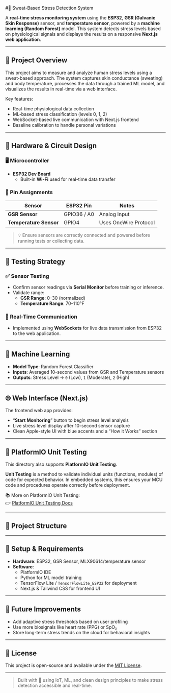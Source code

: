 #🧠 Sweat-Based Stress Detection System

A **real-time stress monitoring system** using the **ESP32**, **GSR (Galvanic Skin Response)** sensor, and **temperature sensor**, powered by a **machine learning (Random Forest)** model. This system detects stress levels based on physiological signals and displays the results on a responsive **Next.js web application**.

---

## 🚀 Project Overview

This project aims to measure and analyze human stress levels using a sweat-based approach. The system captures skin conductance (sweating) and body temperature, processes the data through a trained ML model, and visualizes the results in real-time via a web interface.

Key features:
- Real-time physiological data collection
- ML-based stress classification (levels 0, 1, 2)
- WebSocket-based live communication with Next.js frontend
- Baseline calibration to handle personal variations

---

## 🧩 Hardware & Circuit Design

### 🖥️ Microcontroller
- **ESP32 Dev Board**
  - Built-in **Wi-Fi** used for real-time data transfer

### 🔌 Pin Assignments
| Sensor              | ESP32 Pin      | Notes                    |
|---------------------|----------------|---------------------------|
| **GSR Sensor**       | GPIO36 / A0     | Analog Input              |
| **Temperature Sensor** | GPIO4           | Uses OneWire Protocol     |

> 💡 Ensure sensors are correctly connected and powered before running tests or collecting data.

---

## 🧪 Testing Strategy

### ✅ Sensor Testing
- Confirm sensor readings via **Serial Monitor** before training or inference.
- Validate range:
  - **GSR Range**: 0–30 (normalized)
  - **Temperature Range**: 70–110°F

### 🔄 Real-Time Communication
- Implemented using **WebSockets** for live data transmission from ESP32 to the web application.

---

## 🧠 Machine Learning

- **Model Type**: Random Forest Classifier
- **Inputs**: Averaged 10-second values from GSR and Temperature sensors
- **Outputs**: Stress Level → `0` (Low), `1` (Moderate), `2` (High)

---

## 🌐 Web Interface (Next.js)

The frontend web app provides:
- “**Start Monitoring**” button to begin stress level analysis
- Live stress level display after 10-second sensor capture
- Clean Apple-style UI with blue accents and a “How it Works” section

---

## 🧪 PlatformIO Unit Testing

This directory also supports **PlatformIO Unit Testing**.

**Unit Testing** is a method to validate individual units (functions, modules) of code for expected behavior. In embedded systems, this ensures your MCU code and procedures operate correctly before deployment.

📚 More on PlatformIO Unit Testing:  
👉 [PlatformIO Unit Testing Docs](https://docs.platformio.org/en/latest/advanced/unit-testing/index.html)

---

## 📁 Project Structure


---

## 🔧 Setup & Requirements

- **Hardware**: ESP32, GSR Sensor, MLX90614/temperature sensor
- **Software**:
  - PlatformIO IDE
  - Python for ML model training
  - TensorFlow Lite / `TensorFlowLite_ESP32` for deployment
  - Next.js & Tailwind CSS for frontend UI

---

## 📌 Future Improvements

- Add adaptive stress thresholds based on user profiling
- Use more biosignals like heart rate (PPG) or SpO₂
- Store long-term stress trends on the cloud for behavioral insights

---

## 📄 License

This project is open-source and available under the [MIT License](LICENSE).

---

> Built with 💙 using IoT, ML, and clean design principles to make stress detection accessible and real-time.
